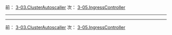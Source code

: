 前： [3-03.ClusterAutoscaller](3-03.ClusterAutoscaller)
次： [3-05.IngressController](3-05.IngressController)

---

---

前： [3-03.ClusterAutoscaller](3-03.ClusterAutoscaller)
次： [3-05.IngressController](3-05.IngressController)

